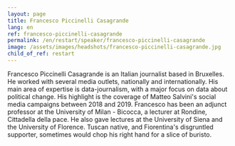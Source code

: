 ```yaml
---
layout: page
title: Francesco Piccinelli Casagrande
lang: en
ref: francesco-piccinelli-casagrande
permalink: /en/restart/speaker/francesco-piccinelli-casagrande
image: /assets/images/headshots/francesco-piccinelli-casagrande.jpg
child_of_ref: restart
---
```


Francesco Piccinelli Casagrande is an Italian journalist based in Bruxelles. He worked with several media outlets, nationally and internationally. His main area of expertise is data-journalism, with a major focus on data about political change. His highlight is the coverage of Matteo Salvini's social media campaigns between 2018 and 2019. Francesco has been an adjunct professor at the University of Milan - Bicocca, a lecturer at Rondine, Cittadella della pace. He also gave lectures at the University of Siena and the University of Florence. Tuscan native, and Fiorentina's disgruntled supporter, sometimes would chop his right hand for a slice of buristo.
